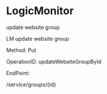 #     LogicMonitor


update website group

LM update website group

Method: Put

OperationID: updateWebsiteGroupById

EndPoint:

/service/groups/{id}
